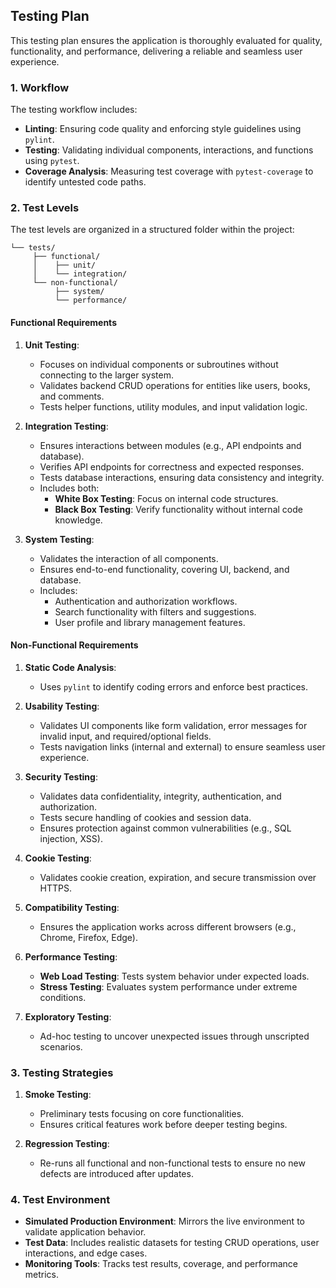 ## Testing Plan

This testing plan ensures the application is thoroughly evaluated for quality, functionality, and performance, delivering a reliable and seamless user experience.

### 1. Workflow
The testing workflow includes:
- **Linting**: Ensuring code quality and enforcing style guidelines using `pylint`.
- **Testing**: Validating individual components, interactions, and functions using `pytest`.
- **Coverage Analysis**: Measuring test coverage with `pytest-coverage` to identify untested code paths.

### 2. Test Levels
The test levels are organized in a structured folder within the project:
```
└── tests/
     ├── functional/
     │    ├── unit/
     │    └── integration/
     └── non-functional/
          ├── system/
          └── performance/
```

#### Functional Requirements

1. **Unit Testing**:
   - Focuses on individual components or subroutines without connecting to the larger system.
   - Validates backend CRUD operations for entities like users, books, and comments.
   - Tests helper functions, utility modules, and input validation logic.

2. **Integration Testing**:
   - Ensures interactions between modules (e.g., API endpoints and database).
   - Verifies API endpoints for correctness and expected responses.
   - Tests database interactions, ensuring data consistency and integrity.
   - Includes both:
     - **White Box Testing**: Focus on internal code structures.
     - **Black Box Testing**: Verify functionality without internal code knowledge.

3. **System Testing**:
   - Validates the interaction of all components.
   - Ensures end-to-end functionality, covering UI, backend, and database.
   - Includes:
     - Authentication and authorization workflows.
     - Search functionality with filters and suggestions.
     - User profile and library management features.
     
#### Non-Functional Requirements

1. **Static Code Analysis**:
   - Uses `pylint` to identify coding errors and enforce best practices.

2. **Usability Testing**:
   - Validates UI components like form validation, error messages for invalid input, and required/optional fields.
   - Tests navigation links (internal and external) to ensure seamless user experience.

3. **Security Testing**:
   - Validates data confidentiality, integrity, authentication, and authorization.
   - Tests secure handling of cookies and session data.
   - Ensures protection against common vulnerabilities (e.g., SQL injection, XSS).

4. **Cookie Testing**:
   - Validates cookie creation, expiration, and secure transmission over HTTPS.

5. **Compatibility Testing**:
   - Ensures the application works across different browsers (e.g., Chrome, Firefox, Edge).

6. **Performance Testing**:
   - **Web Load Testing**: Tests system behavior under expected loads.
   - **Stress Testing**: Evaluates system performance under extreme conditions.

7. **Exploratory Testing**:
   - Ad-hoc testing to uncover unexpected issues through unscripted scenarios.

### 3. Testing Strategies

1. **Smoke Testing**:
   - Preliminary tests focusing on core functionalities.
   - Ensures critical features work before deeper testing begins.

2. **Regression Testing**:
   - Re-runs all functional and non-functional tests to ensure no new defects are introduced after updates.

### 4. Test Environment

- **Simulated Production Environment**: Mirrors the live environment to validate application behavior.
- **Test Data**: Includes realistic datasets for testing CRUD operations, user interactions, and edge cases.
- **Monitoring Tools**: Tracks test results, coverage, and performance metrics.